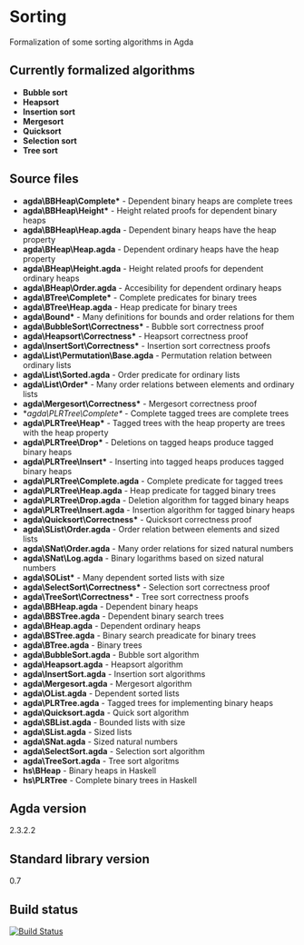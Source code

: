 # Sorting

Formalization of some sorting algorithms in Agda

## Currently formalized algorithms ##
- **Bubble sort**
- **Heapsort**
- **Insertion sort**
- **Mergesort**
- **Quicksort**
- **Selection sort**
- **Tree sort**

## Source files ##
- **agda\BBHeap\Complete\*** - Dependent binary heaps are complete trees
- **agda\BBHeap\Height\*** - Height related proofs for dependent binary heaps
- **agda\BBHeap\Heap.agda** - Dependent binary heaps have the heap property
- **agda\BHeap\Heap.agda** - Dependent ordinary heaps have the heap property
- **agda\BHeap\Height.agda** - Height related proofs for dependent ordinary heaps
- **agda\BHeap\Order.agda** - Accesibility for dependent ordinary heaps
- **agda\BTree\Complete\*** - Complete predicates for binary trees 
- **agda\BTree\Heap.agda** - Heap predicate for binary trees 
- **agda\Bound\*** - Many definitions for bounds and order relations for them
- **agda\BubbleSort\Correctness\*** - Bubble sort correctness proof
- **agda\Heapsort\Correctness\*** - Heapsort correctness proof
- **agda\InsertSort\Correctness\*** - Insertion sort correctness proofs
- **agda\List\Permutation\Base.agda** - Permutation relation between ordinary lists
- **agda\List\Sorted.agda** - Order predicate for ordinary lists
- **agda\List\Order\*** - Many order relations between elements and ordinary lists
- **agda\Mergesort\Correctness\*** - Mergesort correctness proof
- **agda\PLRTree\Complete\** - Complete tagged trees are complete trees
- **agda\PLRTree\Heap\*** - Tagged trees with the heap property are trees with the heap property
- **agda\PLRTree\Drop\*** - Deletions on tagged heaps produce tagged binary heaps
- **agda\PLRTree\Insert\*** - Inserting into tagged heaps produces tagged binary heaps
- **agda\PLRTree\Complete.agda** - Complete predicate for tagged trees
- **agda\PLRTree\Heap.agda** - Heap predicate for tagged binary trees
- **agda\PLRTree\Drop.agda** - Deletion algorithm for tagged binary heaps
- **agda\PLRTree\Insert.agda** - Insertion algorithm for tagged binary heaps
- **agda\Quicksort\Correctness\*** - Quicksort correctness proof
- **agda\SList\Order.agda** - Order relation between elements and sized lists
- **agda\SNat\Order.agda** - Many order relations for sized natural numbers
- **agda\SNat\Log.agda** - Binary logarithms based on sized natural numbers
- **agda\SOList\*** - Many dependent sorted lists with size
- **agda\SelectSort\Correctness\*** - Selection sort correctness proof
- **agda\TreeSort\Correctness\*** - Tree sort correctness proofs
- **agda\BBHeap.agda** - Dependent binary heaps
- **agda\BBSTree.agda** - Dependent binary search trees
- **agda\BHeap.agda** - Dependent ordinary heaps
- **agda\BSTree.agda** - Binary search preadicate for binary trees
- **agda\BTree.agda** - Binary trees
- **agda\BubbleSort.agda** - Bubble sort algorithm
- **agda\Heapsort.agda** - Heapsort algorithm
- **agda\InsertSort.agda** - Insertion sort algorithms
- **agda\Mergesort.agda** - Mergesort algorithm
- **agda\OList.agda** - Dependent sorted lists
- **agda\PLRTree.agda** - Tagged trees for implementing binary heaps
- **agda\Quicksort.agda** - Quick sort algorithm
- **agda\SBList.agda** - Bounded lists with size
- **agda\SList.agda** - Sized lists
- **agda\SNat.agda** - Sized natural numbers
- **agda\SelectSort.agda** - Selection sort algorithm
- **agda\TreeSort.agda** - Tree sort algoritms
- **hs\BHeap** - Binary heaps in Haskell
- **hs\PLRTree** - Complete binary trees in Haskell

## Agda version ##
2.3.2.2

## Standard library version ##
0.7

## Build status ##

[![Build Status](https://secure.travis-ci.org/bgbianchi/sorting.png?branch=master)](http://travis-ci.org/bgbianchi/sorting)
